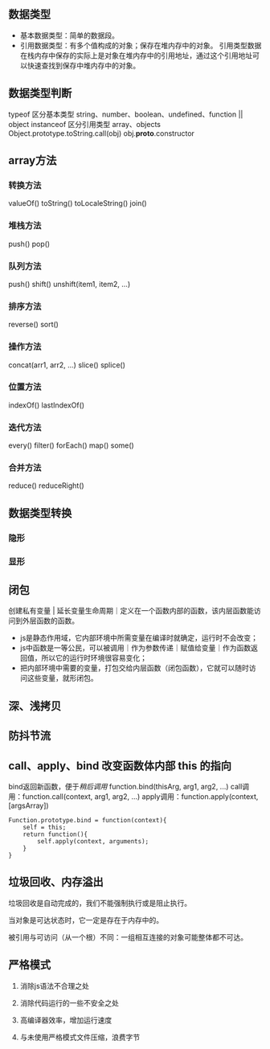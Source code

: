 <!--
 * @Description:  
 * @Author: 王天琦
 * @Date: 2023-11-01 15:13:58
-->
## 数据类型
- 基本数据类型：简单的数据段。
- 引用数据类型：有多个值构成的对象；保存在堆内存中的对象。
引用类型数据在栈内存中保存的实际上是对象在堆内存中的引用地址，通过这个引用地址可以快速查找到保存中堆内存中的对象。
## 数据类型判断
typeof 区分基本类型 string、number、boolean、undefined、function || object
instanceof 区分引用类型 array、objects
Object.prototype.toString.call(obj)
obj.__proto__.constructor
## array方法
### 转换方法
valueOf()
toString()
toLocaleString()
join()
### 堆栈方法
push()
pop()
### 队列方法
push()
shift()
unshift(item1, item2, ...)
### 排序方法
reverse()
sort()
### 操作方法
concat(arr1, arr2, ...)
slice()
splice()
### 位置方法
indexOf()
lastIndexOf()
### 迭代方法
every()
filter()
forEach()
map()
some()
### 合并方法
reduce()
reduceRight()
## 数据类型转换
### 隐形
### 显形
## 闭包
创建私有变量 | 延长变量生命周期｜定义在一个函数内部的函数，该内层函数能访问到外层函数的函数。
- js是静态作用域，它内部环境中所需变量在编译时就确定，运行时不会改变；
- js中函数是一等公民，可以被调用｜作为参数传递｜赋值给变量｜作为函数返回值，所以它的运行时环境很容易变化；
- 把内部环境中需要的变量，打包交给内层函数（闭包函数），它就可以随时访问这些变量，就形闭包。
## 深、浅拷贝
<script>
    function deepClone(obj, hash = new WeakMap()) {
    if (hash.has(obj)) {
        return obj;
    }
    let res = null;
    const reference = [Date, RegExp, Set, WeakSet, Map, WeakMap, Error];
    if (reference.includes(obj?.constructor)) {
        res = new obj.constructor(obj);
    } else if (Array.isArray(obj)) {
        res = [];
        obj.forEach((e, i) => {
            res[i] = deepClone(e);
        });
    } else if (typeof obj === "object" && obj !== null) {
        res = {};
        for (const key in obj) {
            if (Object.hasOwnProperty.call(obj, key)) {
                res[key] = deepClone(obj[key]);
            }
        }
        hash.set(obj, res);
    } else {
        res = obj;
    }
    return res;
}

</script>
## 防抖节流
<script>
//防抖——触发高频事件后n秒后函数只会执行一次，如果n秒内高频事件再次被触发，则重新计算时间；
function debounce(fn,n=10){
    let timer = null
    return functoin(){
        clearTimeout(timer)
        tiemr = setTimeout(function() {
            fn().apply(this,arguments)//apply bind
        }, n);
    }
}
//节流——高频事件触发，但在n秒内只会执行一次，所以节流会稀释函数的执行频率。 window.addEventListener('resize', throttle(sayHi))
function throttle(fn,n){
    let canRun = true// 通过闭包保存一个标记
    return function(){
        if(!canRun)return
        canRun = false
        setTimeout(()=>{
            fn().apply(this,arguments)
            canRun = true
        },n)
    }
}
</script>
## call、apply、bind 改变函数体内部 this 的指向
bind返回新函数，便于*稍后调用* function.bind(thisArg, arg1, arg2, ...)
call调用：function.call(context, arg1, arg2, ...)
apply调用：function.apply(context, [argsArray])
```
Function.prototype.bind = function(context){
    self = this;
    return function(){
        self.apply(context, arguments);
    }
}
```
## 垃圾回收、内存溢出
垃圾回收是自动完成的，我们不能强制执行或是阻止执行。

当对象是可达状态时，它一定是存在于内存中的。

被引用与可访问（从一个根）不同：一组相互连接的对象可能整体都不可达。

## 严格模式
1. 消除js语法不合理之处
2. 消除代码运行的一些不安全之处
3. 高编译器效率，增加运行速度

0. 与未使用严格模式文件压缩，浪费字节
